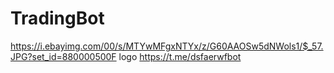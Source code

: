 # TradingBot
https://i.ebayimg.com/00/s/MTYwMFgxNTYx/z/G60AAOSw5dNWols1/$_57.JPG?set_id=880000500F logo
https://t.me/dsfaerwfbot
